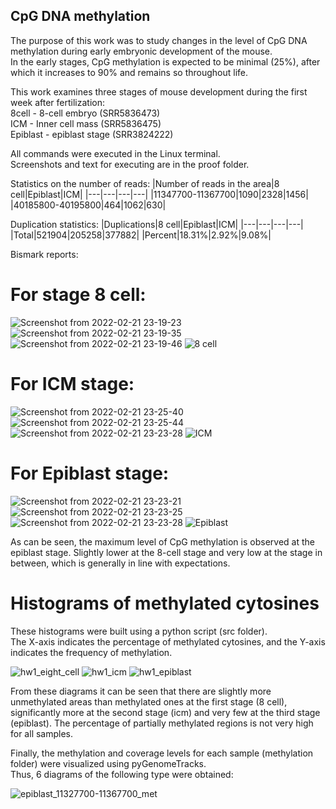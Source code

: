 ## CpG DNA methylation

The purpose of this work was to study changes in the level of CpG DNA methylation during early embryonic development of the mouse.  
In the early stages, CpG methylation is expected to be minimal (25%), after which it increases to 90% and remains so throughout life.  

This work examines three stages of mouse development during the first week after fertilization:  
8cell - 8-cell embryo (SRR5836473)  
ICM - Inner cell mass (SRR5836475)  
Epiblast - epiblast stage (SRR3824222)

All commands were executed in the Linux terminal.  
Screenshots and text for executing are in the proof folder.

Statistics on the number of reads:
|Number of reads in the area|8 cell|Epiblast|ICM|
|---|---|---|---|
|11347700-11367700|1090|2328|1456|
|40185800-40195800|464|1062|630|

Duplication statistics:
|Duplications|8 cell|Epiblast|ICM|
|---|---|---|---|
|Total|521904|205258|377882|
|Percent|18.31%|2.92%|9.08%|

Bismark reports:

# For stage 8 cell:
![Screenshot from 2022-02-21 23-19-23](https://user-images.githubusercontent.com/60808642/155021722-6951c6c3-5e32-4967-9657-dfedfcc57a30.png)
![Screenshot from 2022-02-21 23-19-35](https://user-images.githubusercontent.com/60808642/155021789-77457d7c-aa6a-4645-8de5-8dee04d1b039.png)
![Screenshot from 2022-02-21 23-19-46](https://user-images.githubusercontent.com/60808642/155022644-3ae240da-5446-48ee-a86e-d1e87ed416e8.png)
![8 cell](https://user-images.githubusercontent.com/60808642/154995957-dc9efa1d-071c-4730-b5c7-944dfc09734d.png)

# For ICM stage:
![Screenshot from 2022-02-21 23-25-40](https://user-images.githubusercontent.com/60808642/155022349-1d4dc970-862b-42d6-ae3d-9bf1ad4eb421.png)
![Screenshot from 2022-02-21 23-25-44](https://user-images.githubusercontent.com/60808642/155022395-92853f91-ae9d-4c02-9215-f27e2c8121a7.png)
![Screenshot from 2022-02-21 23-23-28](https://user-images.githubusercontent.com/60808642/155022558-b09e6244-bddb-41c1-8672-bd488f7f9bf6.png)
![ICM](https://user-images.githubusercontent.com/60808642/154996003-66df01e7-bf5b-44d6-8954-4b69a1369f98.png)

# For Epiblast stage:
![Screenshot from 2022-02-21 23-23-21](https://user-images.githubusercontent.com/60808642/155022052-902b45c4-9fb2-42ac-9e80-533176be13ae.png)
![Screenshot from 2022-02-21 23-23-25](https://user-images.githubusercontent.com/60808642/155022061-513f568a-6754-4123-bacb-6dfa764424ba.png)
![Screenshot from 2022-02-21 23-23-28](https://user-images.githubusercontent.com/60808642/155022071-cc8e424b-6c6d-4bda-997b-7ddbe56238a0.png)
![Epiblast](https://user-images.githubusercontent.com/60808642/154995981-bb2dd211-e909-40a8-a5da-a3fbc257a0e0.png)

As can be seen, the maximum level of CpG methylation is observed at the epiblast stage. Slightly lower at the 8-cell stage and very low at the stage in between, which is generally in line with expectations.

# Histograms of methylated cytosines

These histograms were built using a python script (src folder).  
The X-axis indicates the percentage of methylated cytosines, and the Y-axis indicates the frequency of methylation.

![hw1_eight_cell](https://user-images.githubusercontent.com/60808642/195834753-ddbf1012-3528-40c0-aea5-52bbf1cb9cb8.png)
![hw1_icm](https://user-images.githubusercontent.com/60808642/195834777-7944f5a7-b90c-468f-8c9a-c97b76ef05ae.png)
![hw1_epiblast](https://user-images.githubusercontent.com/60808642/195834791-d17f723d-4748-4ac0-bbaf-9d75b209d301.png)

From these diagrams it can be seen that there are slightly more unmethylated areas than methylated ones at the first stage (8 cell), significantly more at the second stage (icm) and very few at the third stage (epiblast). The percentage of partially methylated regions is not very high for all samples.

Finally, the methylation and coverage levels for each sample (methylation folder) were visualized using pyGenomeTracks.  
Thus, 6 diagrams of the following type were obtained:

![epiblast_11327700-11367700_met](https://user-images.githubusercontent.com/60808642/195835635-53ba3c3b-2ac1-4395-826b-90482be2f3ab.png)
